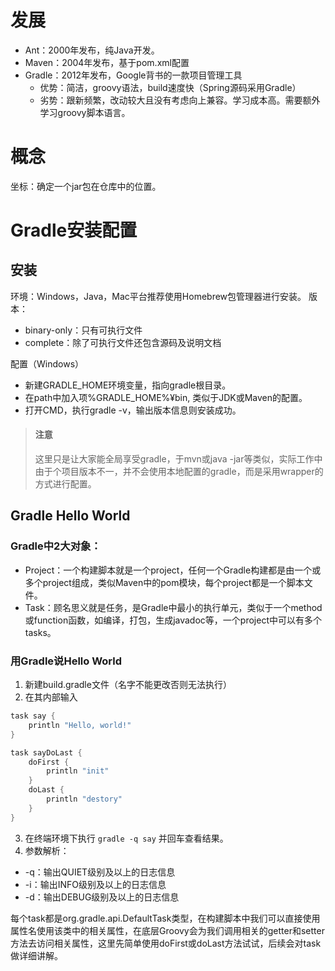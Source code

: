 # 发展
* Ant：2000年发布，纯Java开发。
* Maven：2004年发布，基于pom.xml配置
* Gradle：2012年发布，Google背书的一款项目管理工具
  * 优势：简洁，groovy语法，build速度快（Spring源码采用Gradle）
  * 劣势：跟新频繁，改动较大且没有考虑向上兼容。学习成本高。需要额外学习groovy脚本语言。


# 概念
坐标：确定一个jar包在仓库中的位置。

# Gradle安装配置
## 安装
环境：Windows，Java，Mac平台推荐使用Homebrew包管理器进行安装。
版本：
* binary-only：只有可执行文件
* complete：除了可执行文件还包含源码及说明文档  

配置（Windows）  
* 新建GRADLE_HOME环境变量，指向gradle根目录。
* 在path中加入项%GRADLE_HOME%¥bin, 类似于JDK或Maven的配置。
* 打开CMD，执行gradle -v，输出版本信息则安装成功。

> #### 注意  
> 这里只是让大家能全局享受gradle，于mvn或java -jar等类似，实际工作中由于个项目版本不一，并不会使用本地配置的gradle，而是采用wrapper的方式进行配置。

## Gradle Hello World
### Gradle中2大对象：
* Project：一个构建脚本就是一个project，任何一个Gradle构建都是由一个或多个project组成，类似Maven中的pom模块，每个project都是一个脚本文件。
* Task：顾名思义就是任务，是Gradle中最小的执行单元，类似于一个method或function函数，如编译，打包，生成javadoc等，一个project中可以有多个tasks。
### 用Gradle说Hello World
1. 新建build.gradle文件（名字不能更改否则无法执行）
2. 在其内部输入
```groovy
task say {
    println "Hello, world!"
}

task sayDoLast {
    doFirst {
        println "init"
    }
    doLast {
        println "destory"
    }
}
```
3. 在终端环境下执行 ```gradle -q say``` 并回车查看结果。
4. 参数解析：
* -q：输出QUIET级别及以上的日志信息
* -i：输出INFO级别及以上的日志信息
* -d：输出DEBUG级别及以上的日志信息  

每个task都是org.gradle.api.DefaultTask类型，在构建脚本中我们可以直接使用属性名使用该类中的相关属性，在底层Groovy会为我们调用相关的getter和setter方法去访问相关属性，这里先简单使用doFirst或doLast方法试试，后续会对task做详细讲解。  


